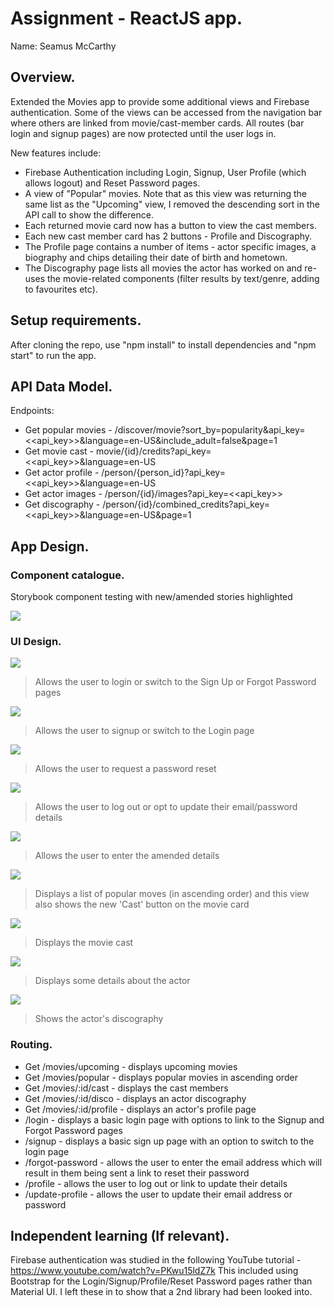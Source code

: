 # Assignment - ReactJS app.

Name: Seamus McCarthy

## Overview.

Extended the Movies app to provide some additional views and Firebase authentication. Some of the views can be accessed from the navigation bar
where others are linked from movie/cast-member cards. All routes (bar login and signup pages) are now protected until the user logs in.
 
 New features include:

 + Firebase Authentication including Login, Signup, User Profile (which allows logout) and Reset Password pages. 
 + A view of "Popular" movies. Note that as this view was returning the same list as the "Upcoming" view, I removed the descending sort in the API call to show the difference.
 + Each returned movie card now has a button to view the cast members.
 + Each new cast member card has 2 buttons - Profile and Discography.
 + The Profile page contains a number of items - actor specific images, a biography and chips detailing their date of birth and hometown.
 + The Discography page lists all movies the actor has worked on and re-uses the movie-related components (filter results by text/genre, adding to favourites etc).

## Setup requirements.

After cloning the repo, use "npm install" to install dependencies and "npm start" to run the app.

## API Data Model.

Endpoints:
+ Get popular movies - /discover/movie?sort_by=popularity&api_key=<<api_key>>&language=en-US&include_adult=false&page=1
+ Get movie cast - movie/{id}/credits?api_key=<<api_key>>&language=en-US
+ Get actor profile - /person/{person_id}?api_key=<<api_key>>&language=en-US
+ Get actor images - /person/{id}/images?api_key=<<api_key>>
+ Get discography - /person/{id}/combined_credits?api_key=<<api_key>>&language=en-US&page=1

## App Design.

### Component catalogue.

Storybook component testing with new/amended stories highlighted

![][stories]

### UI Design.

![][login]
>Allows the user to login or switch to the Sign Up or Forgot Password pages

![][signup]
>Allows the user to signup or switch to the Login page

![][password]
>Allows the user to request a password reset

![][update]
>Allows the user to log out or opt to update their email/password details

![][updatedtls]
>Allows the user to enter the amended details

![][popular]
>Displays a list of popular moves (in ascending order) and this view also shows the new 'Cast' button on the movie card

![][cast]
>Displays the movie cast

![][actorprofile]
>Displays some details about the actor

![][disco]
>Shows the actor's discography

### Routing.

+ Get /movies/upcoming - displays upcoming movies
+ Get /movies/popular - displays popular movies in ascending order
+ Get /movies/:id/cast - displays the cast members
+ Get /movies/:id/disco - displays an actor discography
+ Get /movies/:id/profile - displays an actor's profile page
+ /login - displays a basic login page with options to link to the Signup and Forgot Password pages
+ /signup - displays a basic sign up page with an option to switch to the login page
+ /forgot-password - allows the user to enter the email address which will result in them being sent a link to reset their password
+ /profile - allows the user to log out or link to update their details
+ /update-profile - allows the user to update their email address or password

## Independent learning (If relevant).

Firebase authentication was studied in the following YouTube tutorial - https://www.youtube.com/watch?v=PKwu15ldZ7k
This included using Bootstrap for the Login/Signup/Profile/Reset Password pages rather than Material UI. I left these in to show that a 2nd library had been looked into.


[login]: ./Git-images/Login.png
[signup]: ./Git-images/Signup.png
[profile]: ./Git-images/Profile.png
[disco]: ./Git-images/Discography.png
[cast]: ./Git-images/Cast.png
[actorprofile]: ./Git-images/ActorProfile.png
[password]: ./Git-images/Password.png
[popular]: ./Git-images/Popular.png
[update]: ./Git-images/Update.png
[updatedtls]: ./Git-images/UpdateDtls.png
[stories]: ./Git-images/Storybook.png
